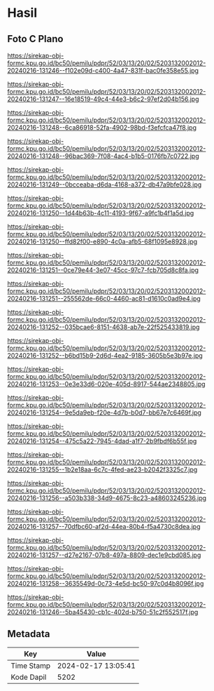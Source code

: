 # Hasil

## Foto C Plano

https://sirekap-obj-formc.kpu.go.id/bc50/pemilu/pdpr/52/03/13/20/02/5203132002012-20240216-131246--f102e09d-c400-4a47-831f-bac0fe358e55.jpg

https://sirekap-obj-formc.kpu.go.id/bc50/pemilu/pdpr/52/03/13/20/02/5203132002012-20240216-131247--16e18519-49c4-44e3-b6c2-97ef2d04b156.jpg

https://sirekap-obj-formc.kpu.go.id/bc50/pemilu/pdpr/52/03/13/20/02/5203132002012-20240216-131248--6ca86918-52fa-4902-98bd-f3efcfca47f8.jpg

https://sirekap-obj-formc.kpu.go.id/bc50/pemilu/pdpr/52/03/13/20/02/5203132002012-20240216-131248--96bac369-7f08-4ac4-b1b5-0176fb7c0722.jpg

https://sirekap-obj-formc.kpu.go.id/bc50/pemilu/pdpr/52/03/13/20/02/5203132002012-20240216-131249--0bcceaba-d6da-4168-a372-db47a9bfe028.jpg

https://sirekap-obj-formc.kpu.go.id/bc50/pemilu/pdpr/52/03/13/20/02/5203132002012-20240216-131250--1d44b63b-4c11-4193-9f67-a9fc1b4f1a5d.jpg

https://sirekap-obj-formc.kpu.go.id/bc50/pemilu/pdpr/52/03/13/20/02/5203132002012-20240216-131250--ffd82f00-e890-4c0a-afb5-68f1095e8928.jpg

https://sirekap-obj-formc.kpu.go.id/bc50/pemilu/pdpr/52/03/13/20/02/5203132002012-20240216-131251--0ce79e44-3e07-45cc-97c7-fcb705d8c8fa.jpg

https://sirekap-obj-formc.kpu.go.id/bc50/pemilu/pdpr/52/03/13/20/02/5203132002012-20240216-131251--255562de-66c0-4460-ac81-d1610c0ad9e4.jpg

https://sirekap-obj-formc.kpu.go.id/bc50/pemilu/pdpr/52/03/13/20/02/5203132002012-20240216-131252--035bcae6-8151-4638-ab7e-22f525433819.jpg

https://sirekap-obj-formc.kpu.go.id/bc50/pemilu/pdpr/52/03/13/20/02/5203132002012-20240216-131252--b6bd15b9-2d6d-4ea2-9185-3605b5e3b97e.jpg

https://sirekap-obj-formc.kpu.go.id/bc50/pemilu/pdpr/52/03/13/20/02/5203132002012-20240216-131253--0e3e33d6-020e-405d-8917-544ae2348805.jpg

https://sirekap-obj-formc.kpu.go.id/bc50/pemilu/pdpr/52/03/13/20/02/5203132002012-20240216-131254--9e5da9eb-f20e-4d7b-b0d7-bb67e7c6469f.jpg

https://sirekap-obj-formc.kpu.go.id/bc50/pemilu/pdpr/52/03/13/20/02/5203132002012-20240216-131254--475c5a22-7945-4dad-a1f7-2b9fbdf6b55f.jpg

https://sirekap-obj-formc.kpu.go.id/bc50/pemilu/pdpr/52/03/13/20/02/5203132002012-20240216-131255--1b2e18aa-6c7c-4fed-ae23-b2042f3325c7.jpg

https://sirekap-obj-formc.kpu.go.id/bc50/pemilu/pdpr/52/03/13/20/02/5203132002012-20240216-131256--a503b338-34d9-4675-8c23-a48603245236.jpg

https://sirekap-obj-formc.kpu.go.id/bc50/pemilu/pdpr/52/03/13/20/02/5203132002012-20240216-131257--70dfbc60-af2d-44ea-80b4-f5a4730c8dea.jpg

https://sirekap-obj-formc.kpu.go.id/bc50/pemilu/pdpr/52/03/13/20/02/5203132002012-20240216-131257--d27e2167-07b8-497a-8809-dec1e9cbd085.jpg

https://sirekap-obj-formc.kpu.go.id/bc50/pemilu/pdpr/52/03/13/20/02/5203132002012-20240216-131258--3635549d-0c73-4e5d-bc50-97c0d4b8096f.jpg

https://sirekap-obj-formc.kpu.go.id/bc50/pemilu/pdpr/52/03/13/20/02/5203132002012-20240216-131246--5ba45430-cb1c-402d-b750-51c2f552517f.jpg


## Metadata

| Key        | Value               |
| ---------- | ------------------- |
| Time Stamp | 2024-02-17 13:05:41 |
| Kode Dapil | 5202                |



